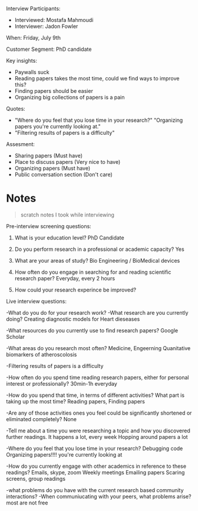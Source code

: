 Interview Participants:
- Interviewed: Mostafa Mahmoudi 
- Interviewer: Jadon Fowler

When: Friday, July 9th 

Customer Segment:
PhD candidate

Key insights:
- Paywalls suck
- Reading papers takes the most time, could we find ways to improve this?
- Finding papers should be easier
- Organizing big collections of papers is a pain

Quotes:
- "Where do you feel that you lose time in your research?" 
  "Organizing papers you're currently looking at."
- "Filtering results of papers is a difficulty"

Assesment:
- Sharing papers (Must have)
- Place to discuss papers (Very nice to have)
- Organizing papers (Must have)
- Public conversation section (Don't care)

# Notes

> scratch notes I took while interviewing

Pre-interview screening questions:

1. What is your education level?
PhD Candidate

2. Do you perform research in a professional or academic capacity?
Yes

3. What are your areas of study?
Bio Engineering / BioMedical devices

4. How often do you engage in searching for and reading scientific research paper?
Everyday, every 2 hours

5. How could your research experince be improved?


Live interview questions:

-What do you do for your research work?
-What research are you currently doing?
Creating diagnostic models for Heart dieseases

-What resources do you currently use to find research papers?
Google Scholar

-What areas do you research most often?
Medicine, Engeerning
Quanitative biomarkers of atheroscolosis

-Filtering results of papers is a difficulty

-How often do you spend time reading research papers, either for personal interest or professionally?
30min-1h everyday

-How do you spend that time, in terms of different activities?
What part is taking up the most time?
Reading papers, Finding papers

-Are any of those activities ones you feel could be significantly shortened or eliminated completely?
None

-Tell me about a time you were researching a topic and how you discovered further readings.
It happens a lot, every week
Hopping around papers a lot

-Where do you feel that you lose time in your research?
Debugging code
Organizing papers!!!! you're currently looking at

-How do you currently engage with other academics in reference to these readings?
Emails, skype, zoom
Weekly meetings
Emailing papers
Scaring screens, group readings

-what problems do you have with the current research based community interactions?
-When communiucating with your peers, what problems arise?
most are not free
